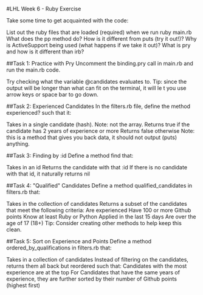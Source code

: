 #LHL Week 6 - Ruby Exercise

Take some time to get acquainted with the code:

List out the ruby files that are loaded (required) when we run ruby main.rb
What does the pp method do? How is it different from puts (try it out!)?
Why is ActiveSupport being used (what happens if we take it out)?
What is pry and how is it different than irb?

##Task 1: Practice with Pry
Uncomment the binding.pry call in main.rb and run the main.rb code.

Try checking what the variable @candidates evaluates to. Tip: since the output will be longer than
what can fit on the terminal, it will le t you use arrow keys or space bar to go down.

##Task 2: Experienced Candidates
In the filters.rb file, define the method experienced? such that it:

Takes in a single candidate (hash). Note: not the array.
Returns true if the candidate has 2 years of experience or more
Returns false otherwise
Note: this is a method that gives you back data, it should not output (puts) anything.

##Task 3: Finding by :id
Define a method find that:

Takes in an id
Returns the candidate with that :id
If there is no candidate with that id, it naturally returns nil

##Task 4: "Qualified" Candidates
Define a method qualified_candidates in filters.rb that:

Takes in the collection of candidates
Returns a subset of the candidates that meet the following criteria:
Are experienced
Have 100 or more Github points
Know at least Ruby or Python
Applied in the last 15 days
Are over the age of 17 (18+)
Tip: Consider creating other methods to help keep this clean.

##Task 5: Sort on Experience and Points
Define a method ordered_by_qualifications in filters.rb that:

Takes in a collection of candidates
Instead of filtering on the candidates, returns them all back but reordered such that:
Candidates with the most experience are at the top
For Candidates that have the same years of experience, they are further sorted by their number of
Github points (highest first)
